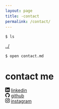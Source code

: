 ```yaml
---
layout: page
title: -contact
permalink: /contact/
---
```


```
$ ls
```
<a href="/">../</a>

```
$ open contact.md
```
# contact me

<div>
    <img src="/icons/linkedin.svg" width="14">
    <a href="https://linkedin.com/in/devonmckee">linkedin</a>
</div>

<div>
    <img src="/icons/github.svg" width="14">
    <a href="https://github.com/d-mckee">github</a>
</div>

<div>
    <img src="/icons/instagram.svg" width="14">
    <a href="https://instagram.com/d.m.c.k.e.e">instagram</a>
</div>